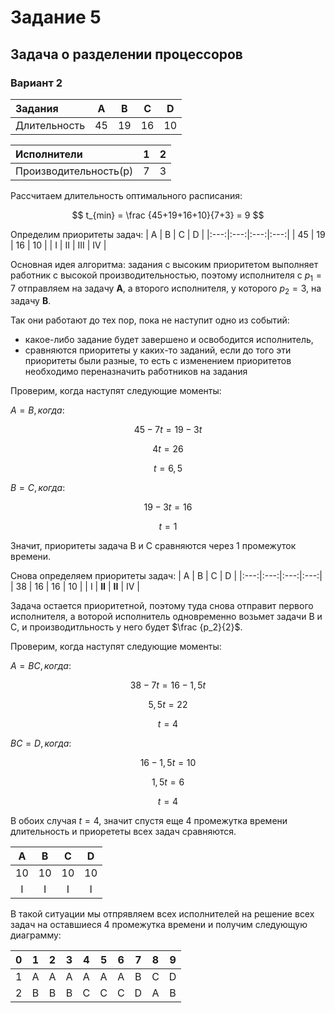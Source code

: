 # Задание 5
## Задача о разделении процессоров
### Вариант 2

| Задания      |  A  |  B  |  C  |  D  |
|:-------------|:---:|:---:|:---:|:---:|
| Длительность |  45 |  19 |  16 |   10 |


| Исполнители         |  1  |  2  |
|:-------------------|:---:|:---:|
| Производительность(p)  |  7  |  3  |

Рассчитаем длительность оптимального расписания:

$$  
t_{min} = \frac {45+19+16+10}{7+3}  = 9
$$  

Определим приоритеты задач: 
|  A  |  B  |  C  |  D  |
|:---:|:---:|:---:|:---:|
|  45 |  19 |  16 |   10 |
|  I  |  II  |  III  |  IV  |


Основная идея алгоритма: задания с высоким приоритетом выполняет работник с высокой производительностью, поэтому исполнителя c $p_1 = 7$ отправляем на задачу **A**, а второго исполнителя, у которого $p_2 = 3$, на задачу **B**.

Так они работают до тех пор, пока не наступит одно из событий:
- какое-либо задание будет завершено и освободится исполнитель,
- сравняются приоритеты у каких-то заданий, если до того эти приоритеты были разные, то есть с изменением приоритетов необходимо переназначить работников на задания

Проверим, когда наступят следующие моменты:

$A=B, когда:$

$$
45 - 7t = 19 -3t
$$

$$
4t = 26
$$

$$
t = 6,5
$$


$B = C, когда:$

$$
19 -3t = 16
$$

$$
t = 1
$$

Значит, приоритеты задача B и C сравняются через 1 промежуток времени.

Снова определяем приоритеты задач: 
|  A  |  B  |  C  |  D  |
|:---:|:---:|:---:|:---:|
|  38 |  16 |  16 |   10 |
|  I  |  **II**  |  **II** |  IV  |

Задача остается приоритетной, поэтому туда снова отправит первого исполнителя, а воторой исполнитель одновременно возьмет задачи B и С, и производитльность у него будет $\frac {p_2}{2}$.

Проверим, когда наступят следующие моменты:

$A=BС, когда:$

$$
38 - 7t = 16 - 1,5t
$$

$$
5,5t = 22
$$

$$
t = 4
$$

$BС=D, когда:$

$$
16 - 1,5t = 10
$$

$$
1,5t = 6
$$

$$
t = 4
$$

В обоих случая $t=4$, значит спустя еще 4 промежутка времени длительность и приорететы всех задач сравняются.

|  A  |  B  |  C  |  D  |
|:---:|:---:|:---:|:---:|
|  10 |  10 |  10 |   10 |
|  I  |  I|  I |  I  |

В такой ситуации мы отпрявляем всех исполнителей на решение всех задач на оставшиеся 4 промежутка времени и получим следующую диаграмму:

|  0  |  1  |  2  |  3  | 4  |  5  | 6  |  7  | 8  | 9  | 
|:---:|:---:|:---:|:---:|:---:|:---:|:---:|:---:|:---:|:---:|
|  1 |  A |  A|   A | A |  A|   A | B |  C|   D |
|  2  |  B|  B |  B  | C |  C |  C  | D |  A |  B  |
